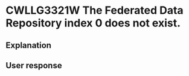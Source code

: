 # CWLLG3321W The Federated Data Repository index 0 does not exist.

## Explanation

## User response